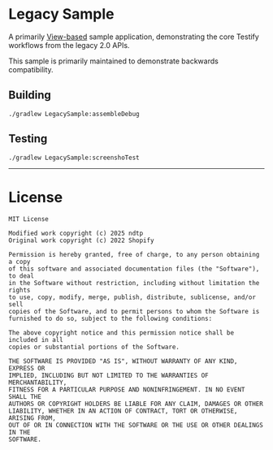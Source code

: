 # Legacy Sample

A primarily [View-based](https://developer.android.com/develop/ui/views/layout/declaring-layout) sample application, demonstrating the core Testify workflows from the legacy 2.0 APIs. 

This sample is primarily maintained to demonstrate backwards compatibility.


## Building

```
./gradlew LegacySample:assembleDebug
```

## Testing

```
./gradlew LegacySample:screenshoTest
```

---

# License

    MIT License
    
    Modified work copyright (c) 2025 ndtp
    Original work copyright (c) 2022 Shopify
    
    Permission is hereby granted, free of charge, to any person obtaining a copy
    of this software and associated documentation files (the "Software"), to deal
    in the Software without restriction, including without limitation the rights
    to use, copy, modify, merge, publish, distribute, sublicense, and/or sell
    copies of the Software, and to permit persons to whom the Software is
    furnished to do so, subject to the following conditions:
    
    The above copyright notice and this permission notice shall be included in all
    copies or substantial portions of the Software.
    
    THE SOFTWARE IS PROVIDED "AS IS", WITHOUT WARRANTY OF ANY KIND, EXPRESS OR
    IMPLIED, INCLUDING BUT NOT LIMITED TO THE WARRANTIES OF MERCHANTABILITY,
    FITNESS FOR A PARTICULAR PURPOSE AND NONINFRINGEMENT. IN NO EVENT SHALL THE
    AUTHORS OR COPYRIGHT HOLDERS BE LIABLE FOR ANY CLAIM, DAMAGES OR OTHER
    LIABILITY, WHETHER IN AN ACTION OF CONTRACT, TORT OR OTHERWISE, ARISING FROM,
    OUT OF OR IN CONNECTION WITH THE SOFTWARE OR THE USE OR OTHER DEALINGS IN THE
    SOFTWARE.
